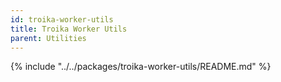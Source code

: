 ```yaml
---
id: troika-worker-utils
title: Troika Worker Utils
parent: Utilities
---
```


{% include "../../packages/troika-worker-utils/README.md" %}

